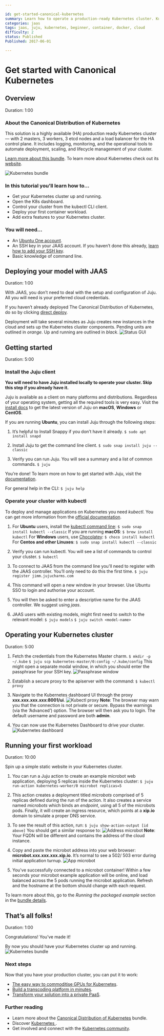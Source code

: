 ```yaml
---
 
id: get-started-canonical-kubernetes
summary: Learn how to operate a production-ready Kubernetes cluster. Kubernetes is a great open-source orchestration system for cloud native infrastructure. 
categories: jaas 
tags: jaas, juju, kubernetes, beginner, container, docker, cloud
difficulty: 2
status: Published
Published: 2017-06-01
 
---
```

 
 
# Get started with Canonical Kubernetes
 
 
## Overview
Duration: 1:00
 
### About the Canonical Distribution of Kubernetes
 
This solution is a highly available (HA) production ready Kubernetes cluster — with 2 masters, 3 workers, 3 etcd nodes and a load balancer for the HA control plane. It includes logging, monitoring, and the operational tools to automate deployment, scaling, and lifecycle management of your cluster. 
 
[Learn more about this bundle](https://jujucharms.com/canonical-kubernetes/).
To learn more about Kubernetes check out its [website](https://kubernetes.io/).
 
![Kubernetes bundle](./images/kubernetes-bundle.png)
 
 
### In this tutorial you’ll learn how to...
 
- Get your Kubernetes cluster up and running.
- Open the K8s dashboard.
- Control your cluster from the kubectl CLI client.
- Deploy your first container workload.
- Add extra features to your Kubernetes cluster.
 
 
### You will need...
 
* An [Ubuntu One account](https://login.ubuntu.com/).
* An SSH key in your JAAS account. If you haven’t done this already, [learn how to add your SSH key](https://jujucharms.com/docs/2.1/users-auth#credentials-and-ssh-keys).
* Basic knowledge of command line.
 
 
 
## Deploying your model with JAAS
Duration: 1:00
 
With JAAS, you don’t need to deal with the setup and configuration of Juju. All you will need is your preferred cloud credentials.
 
If you haven’t already deployed The Canonical Distribution of Kubernetes, do so by clicking [direct deploy](https://jujucharms.com/new?dd=bundle/canonical-kubernetes). 
 
Deployment will take several minutes as Juju creates new instances in the cloud and sets up the Kubernetes cluster components. Pending units are outlined in *orange*. Up and running are outlined in *black*.
![Status GUI](./images/status-gui.png)
 
 
 
## Getting started
Duration: 5:00
 
### Install the Juju client
 
**You will need to have Juju installed locally to operate your cluster. Skip this step if you already have it.**
 
Juju is available as a client on many platforms and distributions. Regardless of your operating system, getting all the required tools is very easy. Visit the [install docs](https://jujucharms.com/docs/stable/reference-install#getting-the-latest-juju) to get the latest version of Juju on **macOS**, **Windows** or **CentOS**.
 
If you are running **Ubuntu**, you can install Juju through the following steps:
 
1. It’s helpful to Install Snappy if you don’t have it already. 
`$ sudo apt install snapd`
 
2. Install Juju to get the command line client. 
`$ sudo snap install juju --classic`
 
3. Verify you can run Juju. You will see a summary and a list of common commands.
`$ juju`
 
You’re done! To learn more on how to get started with Juju, visit the [documentation](https://jujucharms.com/docs/stable/getting-started). 
 
For general help in the CLI: 
`$ juju help`
 
 
### Operate your cluster with kubectl 
 
To deploy and manage applications on Kubernetes you need *kubectl*. You can get more information from the [official documentation](https://kubernetes.io/docs/tasks/tools/install-kubectl/).
 
1. For **Ubuntu** users, install the [kubectl command line](https://kubernetes.io/docs/tasks/tools/install-kubectl/): 
`$ sudo snap install kubectl --classic`
If you are running **macOS**:
`$ brew install kubectl`
For **Windows** users, use [Chocolatey](https://chocolatey.org/install):
`$ choco install kubectl`
For **Centos and other Linuxes**:
`$ sudo snap install kubectl --classic` 
 
2. Verify you can run kubectl. You will see a list of commands to control your cluster.
`$ kubectl`
 
3. To connect to JAAS from the command line you'll need to register with the JAAS controller. You’ll only need to do this the first time.
`$ juju register jimm.jujucharms.com`
 
4. This command will open a new window in your browser. Use Ubuntu SSO to login and authorise your account. 
 
5. You will then be asked to enter a descriptive name for the JAAS controller.  We suggest using *jaas*. 
 
6. JAAS users with existing models, might first need to switch to the relevant model:
`$ juju models`
`$ juju switch <model-name>`
 
 
 
## Operating your Kubernetes cluster 
Duration: 5:00
 
1. Fetch the credentials from the Kubernetes Master charm. 
`$ mkdir -p ~/.kube`
`$ juju scp kubernetes-master/0:config ~/.kube/config`
This might open a separate modal window, in which you should enter the passphrase for your SSH key.
![Passphrase window](./images/passphrase-window.png)
 
2. Establish a secure proxy to the apiserver with the command:
`$ kubectl proxy`
 
3. Navigate to the Kubernetes dashboard UI through the proxy **xxx.xxx.xxx.xxx:8001/ui**.
![Kubectl proxy](./images/kubectl-proxy.png)
**Note**: The browser may warn you that the connection is not private or secure. Bypass the warnings (via the ‘Advanced’) option. The browser will then ask you to login. The default username and password are both **admin**.
 
4. You can now use the Kubernetes Dashboard to drive your cluster.
![Kubernetes dashboard](./images/kubernetes-dashboard.png)
 
 
 
## Running your first workload 
Duration: 10:00
 
Spin up a simple static website in your Kubernetes cluster. 
 
1. You can run a Juju action to create an example microbot web application, deploying 5 replicas inside the Kubernetes cluster:
`$ juju run-action kubernetes-worker/0 microbot replicas=5`  
 
2. This action creates a deployment titled *microbots* comprised of 5 replicas defined during the run of the action. It also creates a service named *microbots* which binds an *endpoint*, using all 5 of the microbots pods. Finally, it will create an ingress resource, which points at a **xip.io** domain to simulate a proper DNS service.
 
3. To see the result of this action, run:
 `$ juju show-action-output [id above]`
You should get a similar response to:
![Address microbot](./images/access-microbot.png)
**Note**: Your FQDN will be different and contains the address of the cloud instance.
 
4. Copy and paste the microbot address into your web browser: **microbot.xxx.xxx.xxx.xip.io**. It’s normal to see a 502/ 503 error during initial application turnup.
![App microbot](./images/app-microbot.png)
 
5. You've successfully connected to a microbot container! Within a few seconds your microbot example application will be online, and load balanced across the 5 pods running the microbot application. Refresh and the hostname at the bottom should change with each request. 
 
To learn more about this, go to the *Running the packaged example* section in the [bundle details](https://jujucharms.com/canonical-kubernetes/).
 
 
 
## That’s all folks!
Duration: 1:00
 
Congratulations! You’ve made it! 
 
By now you should have your Kubernetes cluster up and running.
![Kubernetes bundle](./images/kubernetes-bundle.png)
 
 
### Next steps
 
Now that you have your production cluster, you can put it to work:
 
* [The easy way to commoditise GPUs for Kubernetes](https://medium.com/intuitionmachine/how-we-commoditized-gpus-for-kubernetes-7131f3e9231f).
* [Build a transcoding platform in minutes](https://github.com/deis/workflow).
* [Transform your solution into a private PaaS](https://insights.ubuntu.com/2017/03/27/job-concurrency-in-kubernetes-lxd-cpu-pinning-to-the-rescue/).
 
 
### Further reading
 
* Learn more about the [Canonical Distribution of Kubernetes](https://jujucharms.com/canonical-kubernetes/) bundle.
* Discover [Kubernetes ](https://jujucharms.com/kubernetes).
* Get involved and connect with the [Kubernetes community](https://kubernetes.io/community/).
 
